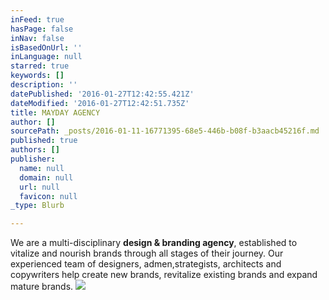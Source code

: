 ```yaml
---
inFeed: true
hasPage: false
inNav: false
isBasedOnUrl: ''
inLanguage: null
starred: true
keywords: []
description: ''
datePublished: '2016-01-27T12:42:55.421Z'
dateModified: '2016-01-27T12:42:51.735Z'
title: MAYDAY AGENCY
author: []
sourcePath: _posts/2016-01-11-16771395-68e5-446b-b08f-b3aacb45216f.md
published: true
authors: []
publisher:
  name: null
  domain: null
  url: null
  favicon: null
_type: Blurb

---
```

We are a multi-disciplinary **design & branding agency**, established to vitalize and nourish brands through all stages of their journey. Our experienced team of designers, admen,strategists, architects and copywriters help create new brands, revitalize existing brands and expand mature brands. ![](https://the-grid-user-content.s3-us-west-2.amazonaws.com/c31ef37e-be1a-42ba-a0fd-00b697e34b06.jpg)